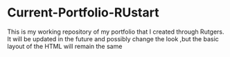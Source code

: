 # Current-Portfolio-RUstart
This is my working repository of my portfolio that I created through Rutgers. It will be updated in the future and possibly change the look ,but the basic layout of the HTML will remain the same
